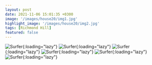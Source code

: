 ```yaml
---
layout: post
date: 2021-11-06 15:01:35 +0300
image: '/images/house20/img1.jpg'
highlight_image: '/images/house20/img2.jpg'
tags: [Richmond Hill]
featured: false
---
```


![Surfer]({{site.baseurl}}/images/house20/img3.jpg){:loading="lazy"}
![Surfer]({{site.baseurl}}/images/house20/img4.jpg){:loading="lazy"}
![Surfer]({{site.baseurl}}/images/house20/img5.jpg){:loading="lazy"}
![Surfer]({{site.baseurl}}/images/house20/img6.jpg){:loading="lazy"}
![Surfer]({{site.baseurl}}/images/house20/img7.jpg){:loading="lazy"}
![Surfer]({{site.baseurl}}/images/house20/img8.jpg){:loading="lazy"} 